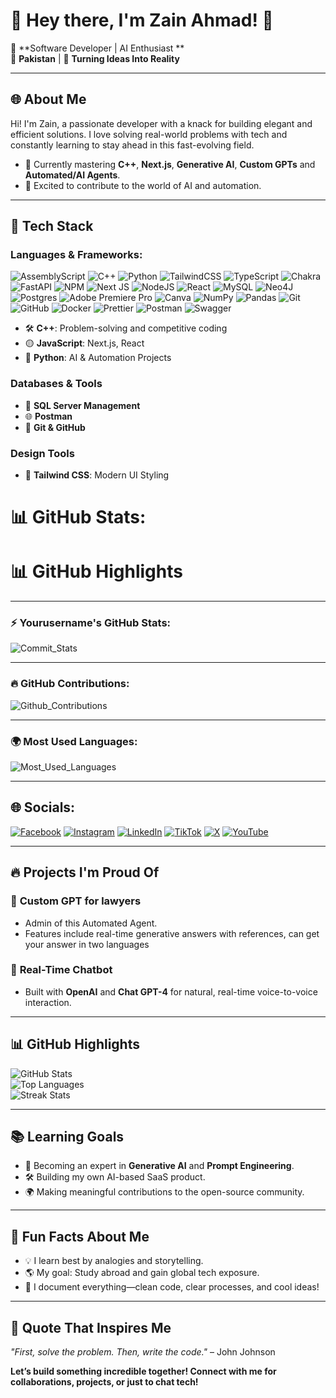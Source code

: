 # 🌟 **Hey there, I'm Zain Ahmad!** 🌟  
🎯 **Software Developer | AI Enthusiast **  
📍 **Pakistan** | 🚀 **Turning Ideas Into Reality**  

---

## 🌐 **About Me**  
Hi! I'm Zain, a passionate developer with a knack for building elegant and efficient solutions. I love solving real-world problems with tech and constantly learning to stay ahead in this fast-evolving field.  

- 🌱 Currently mastering **C++**, **Next.js**, **Generative AI**, **Custom GPTs** and **Automated/AI Agents**.  
- 🤖 Excited to contribute to the world of AI and automation.  

---

## 🚀 **Tech Stack**  
### **Languages & Frameworks**:
![AssemblyScript](https://img.shields.io/badge/assembly%20script-%23000000.svg?style=for-the-badge&logo=assemblyscript&logoColor=white) ![C++](https://img.shields.io/badge/c++-%2300599C.svg?style=for-the-badge&logo=c%2B%2B&logoColor=white) ![Python](https://img.shields.io/badge/python-3670A0?style=for-the-badge&logo=python&logoColor=ffdd54) ![TailwindCSS](https://img.shields.io/badge/tailwindcss-%2338B2AC.svg?style=for-the-badge&logo=tailwind-css&logoColor=white) ![TypeScript](https://img.shields.io/badge/typescript-%23007ACC.svg?style=for-the-badge&logo=typescript&logoColor=white) ![Chakra](https://img.shields.io/badge/chakra-%234ED1C5.svg?style=for-the-badge&logo=chakraui&logoColor=white) ![FastAPI](https://img.shields.io/badge/FastAPI-005571?style=for-the-badge&logo=fastapi) ![NPM](https://img.shields.io/badge/NPM-%23CB3837.svg?style=for-the-badge&logo=npm&logoColor=white) ![Next JS](https://img.shields.io/badge/Next-black?style=for-the-badge&logo=next.js&logoColor=white) ![NodeJS](https://img.shields.io/badge/node.js-6DA55F?style=for-the-badge&logo=node.js&logoColor=white) ![React](https://img.shields.io/badge/react-%2320232a.svg?style=for-the-badge&logo=react&logoColor=%2361DAFB) ![MySQL](https://img.shields.io/badge/mysql-4479A1.svg?style=for-the-badge&logo=mysql&logoColor=white) ![Neo4J](https://img.shields.io/badge/Neo4j-008CC1?style=for-the-badge&logo=neo4j&logoColor=white) ![Postgres](https://img.shields.io/badge/postgres-%23316192.svg?style=for-the-badge&logo=postgresql&logoColor=white) ![Adobe Premiere Pro](https://img.shields.io/badge/Adobe%20Premiere%20Pro-9999FF.svg?style=for-the-badge&logo=Adobe%20Premiere%20Pro&logoColor=white) ![Canva](https://img.shields.io/badge/Canva-%2300C4CC.svg?style=for-the-badge&logo=Canva&logoColor=white) ![NumPy](https://img.shields.io/badge/numpy-%23013243.svg?style=for-the-badge&logo=numpy&logoColor=white) ![Pandas](https://img.shields.io/badge/pandas-%23150458.svg?style=for-the-badge&logo=pandas&logoColor=white) ![Git](https://img.shields.io/badge/git-%23F05033.svg?style=for-the-badge&logo=git&logoColor=white) ![GitHub](https://img.shields.io/badge/github-%23121011.svg?style=for-the-badge&logo=github&logoColor=white) ![Docker](https://img.shields.io/badge/docker-%230db7ed.svg?style=for-the-badge&logo=docker&logoColor=white) ![Prettier](https://img.shields.io/badge/prettier-%23F7B93E.svg?style=for-the-badge&logo=prettier&logoColor=black) ![Postman](https://img.shields.io/badge/Postman-FF6C37?style=for-the-badge&logo=postman&logoColor=white) ![Swagger](https://img.shields.io/badge/-Swagger-%23Clojure?style=for-the-badge&logo=swagger&logoColor=white) 

- 🛠️ **C++**: Problem-solving and competitive coding  
- 🟡 **JavaScript**: Next.js, React  
- 🐍 **Python**: AI & Automation Projects  

### **Databases & Tools**  
- 🍃 **SQL Server Management**  
- 🌐 **Postman**  
- 🔗 **Git & GitHub**  

### **Design Tools**  
- 🌈 **Tailwind CSS**: Modern UI Styling  

# 📊 GitHub Stats:
# 📊 **GitHub Highlights**

---

### ⚡ Yourusername's GitHub Stats:
![Commit_Stats](https://github-readme-stats.vercel.app/api?username=yourusername&show_icons=true)

---

### 🔥 GitHub Contributions:
![Github_Contributions](https://github-readme-streak-stats.herokuapp.com/?user=Zain%20Ahmad&theme=dark&hide_border=false)

---

### 🌍 Most Used Languages:
![Most_Used_Languages](https://github-readme-stats.vercel.app/api/top-langs/?username=yourusername&layout=compact)

---

## 🌐 Socials:
[![Facebook](https://img.shields.io/badge/Facebook-%231877F2.svg?logo=Facebook&logoColor=white)](https://facebook.com/https://web.facebook.com/profile.php?id=100009206340247) [![Instagram](https://img.shields.io/badge/Instagram-%23E4405F.svg?logo=Instagram&logoColor=white)](https://instagram.com/https://www.instagram.com/z.a___pro/) [![LinkedIn](https://img.shields.io/badge/LinkedIn-%230077B5.svg?logo=linkedin&logoColor=white)](https://linkedin.com/in/https://www.linkedin.com/in/zain-ahmad-50b284295/) [![TikTok](https://img.shields.io/badge/TikTok-%23000000.svg?logo=TikTok&logoColor=white)](https://tiktok.com/@https://www.tiktok.com/@xaino_dev?_t=8rTYYadRjmf&_r=1) [![X](https://img.shields.io/badge/X-black.svg?logo=X&logoColor=white)](https://x.com/https://x.com/marukhsaad20?t=dGl6ho-jW1shZZJhWwqWsA&s=09) [![YouTube](https://img.shields.io/badge/YouTube-%23FF0000.svg?logo=YouTube&logoColor=white)](https://youtube.com/@https://www.youtube.com/channel/UCaCboizM4glQT0roRnJ0Aog) 

---

## 🔥 **Projects I'm Proud Of**  
### 🌟 **Custom GPT for lawyers**  
- Admin of this Automated Agent.  
- Features include real-time generative answers with references, can get your answer in two languages

### 💬 **Real-Time Chatbot**  
- Built with **OpenAI** and **Chat GPT-4** for natural, real-time voice-to-voice interaction.  

---

## 📊 **GitHub Highlights**  
![GitHub Stats](https://github-readme-stats.vercel.app/api?username=yourusername&show_icons=true&theme=highcontrast)  
![Top Languages](https://github-readme-stats.vercel.app/api/top-langs/?username=yourusername&layout=compact&theme=highcontrast)  
![Streak Stats](https://github-readme-streak-stats.herokuapp.com/?user=yourusername&theme=highcontrast)

---

## 📚 **Learning Goals**  
- 📖 Becoming an expert in **Generative AI** and **Prompt Engineering**.  
- 🛠️ Building my own AI-based SaaS product.  
- 🌍 Making meaningful contributions to the open-source community.  

---

## 🎯 **Fun Facts About Me**  
- 💡 I learn best by analogies and storytelling.  
- 🌎 My goal: Study abroad and gain global tech exposure.  
- 📜 I document everything—clean code, clear processes, and cool ideas!  

---

## 🌟 **Quote That Inspires Me**  
*"First, solve the problem. Then, write the code."* – John Johnson  

**Let’s build something incredible together! Connect with me for collaborations, projects, or just to chat tech!**  
